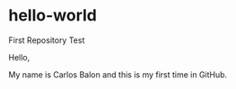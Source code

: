 # hello-world
First Repository Test

Hello,

My name is Carlos Balon and this is my first time in GitHub.
